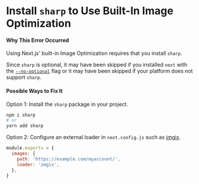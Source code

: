 # Install `sharp` to Use Built-In Image Optimization

#### Why This Error Occurred

Using Next.js' built-in Image Optimization requires that you install `sharp`.

Since `sharp` is optional, it may have been skipped if you installed `next` with the [`--no-optional`](https://docs.npmjs.com/cli/install) flag or it may have been skipped if your platform does not support `sharp`.

#### Possible Ways to Fix It

Option 1: Install the `sharp` package in your project.

```bash
npm i sharp
# or
yarn add sharp
```

Option 2: Configure an external loader in `next.config.js` such as [imgix](https://imgix.com).

```js
module.exports = {
  images: {
    path: 'https://example.com/myaccount/',
    loader: 'imgix',
  },
}
```
